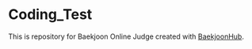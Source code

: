 # Coding_Test
This is repository for Baekjoon Online Judge created with [BaekjoonHub](https://github.com/BaekjoonHub/BaekjoonHub).
